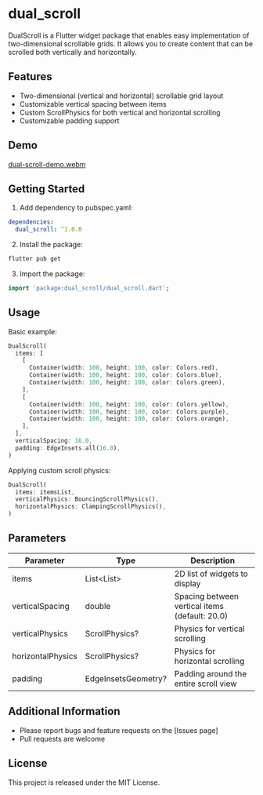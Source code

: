 <!--
This README describes the package. If you publish this package to pub.dev,
this README's contents appear on the landing page for your package.

For information about how to write a good package README, see the guide for
[writing package pages](https://dart.dev/guides/libraries/writing-package-pages).

For general information about developing packages, see the Dart guide for
[creating packages](https://dart.dev/guides/libraries/create-library-packages)
and the Flutter guide for
[developing packages and plugins](https://flutter.dev/developing-packages).
-->

# dual_scroll

DualScroll is a Flutter widget package that enables easy implementation of two-dimensional scrollable grids. It allows you to create content that can be scrolled both vertically and horizontally.

## Features

- Two-dimensional (vertical and horizontal) scrollable grid layout
- Customizable vertical spacing between items
- Custom ScrollPhysics for both vertical and horizontal scrolling
- Customizable padding support

## Demo
[dual-scroll-demo.webm](https://github.com/user-attachments/assets/82481e12-8e4b-4959-b9c4-660951b51995)


## Getting Started

1. Add dependency to pubspec.yaml:

```yaml
dependencies:
  dual_scroll: ^1.0.0
```

2. Install the package:

```bash
flutter pub get
```

3. Import the package:

```dart
import 'package:dual_scroll/dual_scroll.dart';
```

## Usage

Basic example:

```dart
DualScroll(
  items: [
    [
      Container(width: 100, height: 100, color: Colors.red),
      Container(width: 100, height: 100, color: Colors.blue),
      Container(width: 100, height: 100, color: Colors.green),
    ],
    [
      Container(width: 100, height: 100, color: Colors.yellow),
      Container(width: 100, height: 100, color: Colors.purple),
      Container(width: 100, height: 100, color: Colors.orange),
    ],
  ],
  verticalSpacing: 16.0,
  padding: EdgeInsets.all(16.0),
)
```

Applying custom scroll physics:

```dart
DualScroll(
  items: itemsList,
  verticalPhysics: BouncingScrollPhysics(),
  horizontalPhysics: ClampingScrollPhysics(),
)
```

## Parameters

| Parameter | Type | Description |
|------------|-------|-------------|
| items | List<List<Widget>> | 2D list of widgets to display |
| verticalSpacing | double | Spacing between vertical items (default: 20.0) |
| verticalPhysics | ScrollPhysics? | Physics for vertical scrolling |
| horizontalPhysics | ScrollPhysics? | Physics for horizontal scrolling |
| padding | EdgeInsetsGeometry? | Padding around the entire scroll view |

## Additional Information

- Please report bugs and feature requests on the [Issues page]
- Pull requests are welcome

## License

This project is released under the MIT License.
